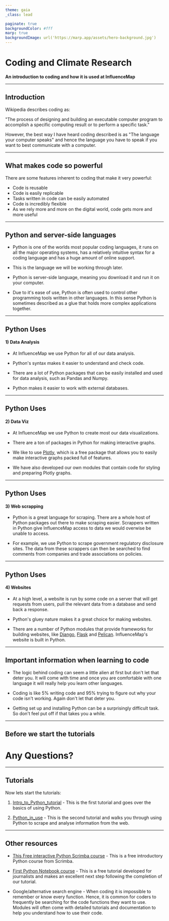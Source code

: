 ```yaml
---
theme: gaia
_class: lead

paginate: true
backgroundColor: #fff
marp: true
backgroundImage: url('https://marp.app/assets/hero-background.jpg')
---
```


# **Coding and Climate Research**

**An introduction to coding and how it is used at InfluenceMap**

---

## Introduction

Wikipedia describes coding as:

"The process of designing and building an executable computer program to accomplish a specific computing result or to perform a specific task."

However, the best way I have heard coding described is as "The language your computer speaks" and hence the language you have to speak if you want to best communicate with a computer. 

---
## What makes code so powerful 


There are some features inherent to coding that make it very powerful:

* Code is reusable 
* Code is easily replicable
* Tasks written in code can be easily automated
* Code is incredibly flexible 
* As we rely more and more on the digital world, code gets more and more useful

---

## Python and server-side languages

* Python is one of the worlds most popular coding languages, it runs on all the major operating systems, has a relatively intuitive syntax for a coding language and has a huge amount of online support. 

* This is the language we will be working through later.

* Python is server-side language, meaning you download it and run it on your computer.

* Due to it's ease of use, Python is often used to control other programming tools written in other languages. In this sense Python is sometimes described as a glue that holds more complex applications together.

---
## Python Uses

#### 1) Data Analysis

* At InfluenceMap we use Python for all of our data analysis.

* Python's syntax makes it easier to understand and check code.

* There are a lot of Python packages that can be easily installed and used for data analysis, such as Pandas and Numpy.

* Python makes it easier to work with external databases.

---
## Python Uses

#### 2) Data Viz

* At InfluenceMap we use Python to create most our data visualizations.

* There are a ton of packages in Python for making interactive graphs.

* We like to use [Plotly](https://plotly.com/python/), which is a free package that allows you to easily make interactive graphs packed full of features.

* We have also developed our own modules that contain code for styling and preparing Plotly graphs.

---
## Python Uses

#### 3) Web scrapping

* Python is a great language for scraping. There are a whole host of Python packages out there to make scraping easier. Scrappers written in Python give InfluenceMap access to data we would overwise be unable to access.  

* For example, we use Python to scrape government regulatory disclosure sites. The data from these scrappers can then be searched to find comments from companies and trade associations on policies. 

---

## Python Uses

#### 4) Websites

* At a high level, a website is run by some code on a server that will get requests from users, pull the relevant data from a database and send back a response.  

* Python's gluey nature makes it a great choice for making websites.

* There are a number of Python modules that provide frameworks for building websites, like [Django](https://www.djangoproject.com/), [Flask](https://flask.palletsprojects.com/en/2.0.x/) and [Pelican](https://blog.getpelican.com/). InfluenceMap's website is built in Python.

---
## Important information when learning to code

* The logic behind coding can seem a little alien at first but don't let that deter you. It will come with time and once you are comfortable with one language it will really help you learn other languages.

* Coding is like 5% writing code and 95% trying to figure out why your code isn't working. Again don't let that deter you.

* Getting set up and installing Python can be a surprisingly difficult task. So don't feel put off if that takes you a while.


---
## Before we start the tutorials

# **Any Questions?**

--- 

## Tutorials

Now lets start the tutorials:
1. [Intro_to_Python_tutorial](Intro_to_Python_tutorial.ipynb) - This is the first tutorial and goes over the basics of using Python.

2. [Python_in_use](Python_in_use.ipynb) - This is the second tutorial and walks you through using Python to scrape and analyse information from the web. 


---

## Other resources

* [This Free interactive Python Scrimba course](https://scrimba.com/learn/python) - This is a free introductory Python course from Scrimba.

* [First Python Notebook course](https://www.firstpythonnotebook.org/) - This is a free tutorial developed for journalists and makes an excellent next step following the completion of our tutorial.

* Google/alternative search engine - When coding it is impossible to remember or know every function. Hence, it is common for coders to frequently be searching for the code functions they want to use. Modules will often come with detailed tutorials and documentation to help you understand how to use their code.
